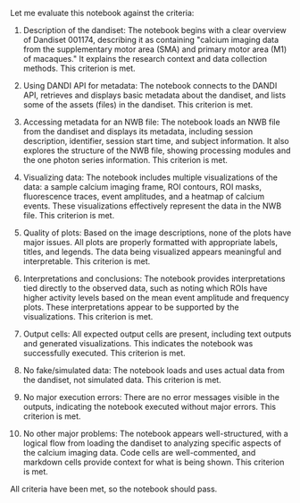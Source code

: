 Let me evaluate this notebook against the criteria:

1. Description of the dandiset: The notebook begins with a clear overview of Dandiset 001174, describing it as containing "calcium imaging data from the supplementary motor area (SMA) and primary motor area (M1) of macaques." It explains the research context and data collection methods. This criterion is met.

2. Using DANDI API for metadata: The notebook connects to the DANDI API, retrieves and displays basic metadata about the dandiset, and lists some of the assets (files) in the dandiset. This criterion is met.

3. Accessing metadata for an NWB file: The notebook loads an NWB file from the dandiset and displays its metadata, including session description, identifier, session start time, and subject information. It also explores the structure of the NWB file, showing processing modules and the one photon series information. This criterion is met.

4. Visualizing data: The notebook includes multiple visualizations of the data: a sample calcium imaging frame, ROI contours, ROI masks, fluorescence traces, event amplitudes, and a heatmap of calcium events. These visualizations effectively represent the data in the NWB file. This criterion is met.

5. Quality of plots: Based on the image descriptions, none of the plots have major issues. All plots are properly formatted with appropriate labels, titles, and legends. The data being visualized appears meaningful and interpretable. This criterion is met.

6. Interpretations and conclusions: The notebook provides interpretations tied directly to the observed data, such as noting which ROIs have higher activity levels based on the mean event amplitude and frequency plots. These interpretations appear to be supported by the visualizations. This criterion is met.

7. Output cells: All expected output cells are present, including text outputs and generated visualizations. This indicates the notebook was successfully executed. This criterion is met.

8. No fake/simulated data: The notebook loads and uses actual data from the dandiset, not simulated data. This criterion is met.

9. No major execution errors: There are no error messages visible in the outputs, indicating the notebook executed without major errors. This criterion is met.

10. No other major problems: The notebook appears well-structured, with a logical flow from loading the dandiset to analyzing specific aspects of the calcium imaging data. Code cells are well-commented, and markdown cells provide context for what is being shown. This criterion is met.

All criteria have been met, so the notebook should pass.